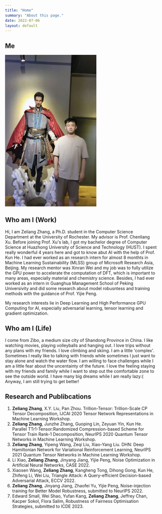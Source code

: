 ```yaml
---
title: "Home"
summary: "About this page."
date: 2022-07-06
layout: default
---
```


## Me
![Researcher Portrait](assets/images/zeliang_who.jpg "Zeliang")

## Who am I (Work)
Hi, I am Zeliang Zhang,  a Ph.D. student in the Computer Science Department at the University of Rochester. My advisor is Prof. Chenliang Xu. Before joining Prof. Xu's lab, I got my bachelor degree of Computer Science at Huazhong University of Science and Technology (HUST). I spent really wonderful 4 years here and got to know abut AI with the help of Prof. Kun He.  I had ever worked as an research intern for almost 8 monthts in Machine Learning Sustainability (MLSS) group of Microsoft Research Asia, Beijing. My research mentor was Xinran Wei and my job was to fully utilize the GPU power to accelerate the computation of DFT, which is important to many areas, especially  material and chemistry science. Besides, I had ever worked as an intern in Guanghua Management School of Peking Universivity and did some research about model robusntess and training methods with the guidance of Prof. Yijie Peng.

My research interests lie in Deep Learning and High Performance GPU Computing for AI, especially adversarial learning, tensor learning and gradient optimization.

## Who am I (Life)
I come from Zibo, a medium size city of Shandong Province in China. I like watching movies, playing volleyballs and hanging out. I love trips without any plans with my friends. I love climbing and skiing. I am a little 'complex'. Sometimes I really like to talking with friends while sometimes I just want to stay alone and watch the water flow. I am willing to face challenges while I am a little fear about the uncentainty of the future. I love the feeling staying with my friends and family while I want to step out the comfortable zone to see the outside world. I have many big dreams while I am really lazy:( Anyway, I am still trying to get better!


## Research and Publibcations

1. __Zeliang Zhang__, X.Y. Liu, Pan Zhou. Trillion-Tensor: Trillion-Scale CP Tensor Decomposition, IJCAI 2020 Tensor
Network Representations in Machine Learning Workshop.  
2. __Zeliang Zhang__, Junzhe Zhang, Guoping Lin, Zeyuan Yin, Kun He. Parallel TTr1-Tensor:Randomized Compression-based Scheme for
Tensor Train Rank-1 Decomposition, NeurIPS 2020 Quantum Tensor Networks in Machine Learning Workshop.  
3. __Zeliang Zhang__, Yipeng Wang, Zeqi Liu, Xiao-Yang Liu. DHN: Deep Hamiltonian Network for Variational Reinforcement Learning, NeurIPS 2021 Quantum Tensor Networks in Machine Learning Workshop.  
4. Li Xiao, __Zeliang Zhang__, Jinyang Jiang, Yijie Peng, Noise Optimization in Artificial Neural Networks, CASE 2022.  
5. Xiaosen Wang, __Zeliang Zhang__, Kangheng Tong, Dihong Gong, Kun He, Zhifeng Li, Wei Liu, Triangle Attack: A Query-efficient Decision-based Adversarial Attack, ECCV 2022.  
7. __Zeliang Zhang__, Jinyang Jiang, Zhaofei Yu, Yijie Peng, Noise-injection training for Better Model Robustness, submitted to NeurIPS 2022.
8. Edward Small, Wei Shao, Yufan Kang, __Zeliang Zhang__, Jeffrey Chan, Kacper Sokol, Flora Salim, Robustness of Fairness Optimisation Strategies, submitted to ICDE 2023.  


